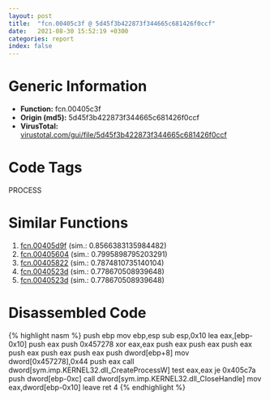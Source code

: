 ```yaml
---
layout: post
title:  "fcn.00405c3f @ 5d45f3b422873f344665c681426f0ccf"
date:   2021-08-30 15:52:19 +0300
categories: report
index: false
---
```


# Generic Information
- **Function:** fcn.00405c3f
- **Origin (md5):** 5d45f3b422873f344665c681426f0ccf
- **VirusTotal:** [virustotal.com/gui/file/5d45f3b422873f344665c681426f0ccf][virustotal_ref]

# Code Tags
<span class="tag" id="PROCESS">PROCESS</span>


# Similar Functions

1. [fcn.00405d9f][similar_1_ref] (sim.: 0.8566383135984482)
2. [fcn.00405604][similar_2_ref] (sim.: 0.7995898795203291)
3. [fcn.00405822][similar_3_ref] (sim.: 0.7874810735140104)
4. [fcn.0040523d][similar_4_ref] (sim.: 0.778670508939648)
5. [fcn.0040523d][similar_5_ref] (sim.: 0.778670508939648)


# Disassembled Code

{% highlight nasm %}
push ebp
mov ebp,esp
sub esp,0x10
lea eax,[ebp-0x10]
push eax
push 0x457278
xor eax,eax
push eax
push eax
push eax
push eax
push eax
push eax
push dword[ebp+8]
mov dword[0x457278],0x44
push eax
call dword[sym.imp.KERNEL32.dll_CreateProcessW]
test eax,eax
je 0x405c7a
push dword[ebp-0xc]
call dword[sym.imp.KERNEL32.dll_CloseHandle]
mov eax,dword[ebp-0x10]
leave 
ret 4
{% endhighlight %}


[similar_1_ref]: /report/fcn.00405d9f@d6ea03fac5cc8539ee4d47aca4467735
[similar_2_ref]: /report/fcn.00405604@84dc68a2818105dbfcb17693062b25c0
[similar_3_ref]: /report/fcn.00405822@588e58b795d90bc66462e36cf410fee4
[similar_4_ref]: /report/fcn.0040523d@045e0ff2c8ee6fdcaf20f3769c6f3c76
[similar_5_ref]: /report/fcn.0040523d@811d9bdc1c20cad3bbbdb8e3f56d54dc
[virustotal_ref]: https://www.virustotal.com/gui/file/5d45f3b422873f344665c681426f0ccf